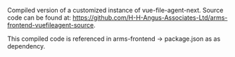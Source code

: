 Compiled version of a customized instance of vue-file-agent-next. Source code can be found at: https://github.com/H-H-Angus-Associates-Ltd/arms-frontend-vuefileagent-source.

This compiled code is referenced in arms-frontend -> package.json as as dependency.

